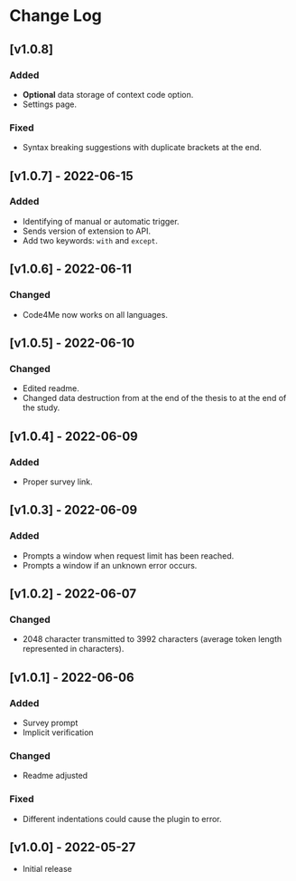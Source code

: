 # Change Log
## [v1.0.8]
### Added
- **Optional** data storage of context code option.
- Settings page.

### Fixed
- Syntax breaking suggestions with duplicate brackets at the end.

## [v1.0.7] - 2022-06-15
### Added
- Identifying of manual or automatic trigger.
- Sends version of extension to API.
- Add two keywords: `with` and `except`.

## [v1.0.6] - 2022-06-11
### Changed
- Code4Me now works on all languages.

## [v1.0.5] - 2022-06-10
### Changed
- Edited readme.
- Changed data destruction from at the end of the thesis to at the end of the study.

## [v1.0.4] - 2022-06-09
### Added
- Proper survey link.

## [v1.0.3] - 2022-06-09
### Added
- Prompts a window when request limit has been reached.
- Prompts a window if an unknown error occurs.

## [v1.0.2] - 2022-06-07
### Changed
- 2048 character transmitted to 3992 characters (average token length represented in characters).

## [v1.0.1] - 2022-06-06
### Added
- Survey prompt
- Implicit verification

### Changed
- Readme adjusted

### Fixed
- Different indentations could cause the plugin to error.

## [v1.0.0] - 2022-05-27
- Initial release